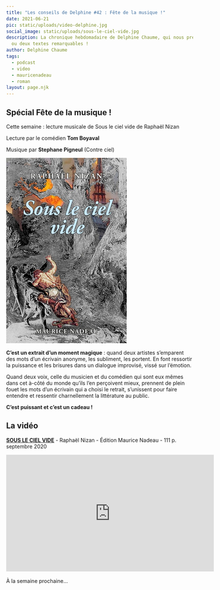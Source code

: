 ```yaml
---
title: "Les conseils de Delphine #42 : Fête de la musique !"
date: 2021-06-21
pic: static/uploads/video-delphine.jpg
social_image: static/uploads/sous-le-ciel-vide.jpg
description: La chronique hebdomadaire de Delphine Chaume, qui nous présente un
  ou deux textes remarquables !
author: Delphine Chaume
tags:
  - podcast
  - video
  - mauricenadeau
  - roman
layout: page.njk
---
```

## Spécial Fête de la musique !

Cette semaine : lecture musicale de Sous le ciel vide de Raphaël Nizan

Lecture par le comédien **Tom Boyaval**

Musique par **Stephane Pigneul** (Contre ciel)  

![Sur un fond gris de cendre, ponctué çà et là de trouées oranges et rouges de l'incendie de Notre-Dame, un homme, quasi nu, de dos, lutte contre un ange. Titre en bleu ciel en-dessous du nom de l'auteur en blanc.](static/uploads/sous-le-ciel-vide.jpg "Sous le ciel vide")

**C’est un extrait d’un moment magique** : quand deux artistes s’emparent des mots d’un écrivain anonyme, les subliment, les portent. En font ressortir la puissance et les brisures dans un dialogue improvisé, vissé sur l’émotion.

Quand deux voix, celle du musicien et du comédien qui sont eux mêmes dans cet à-côté du monde qu’ils l’en perçoivent mieux, prennent de plein fouet les mots d’un écrivain qui a choisi le retrait, s’unissent pour faire entendre et ressentir charnellement la littérature au public.

**C’est puissant et c’est un cadeau !**

## La vidéo

**[SOUS LE CIEL VIDE](https://www.maurice-nadeau.net/parutions/273/sous-le-ciel-vide)** - Raphaël Nizan - Édition Maurice Nadeau - 111 p. septembre 2020

<iframe width="560" height="315" src="https://www.youtube-nocookie.com/embed/J5rOp-dTCf0" title="YouTube video player" frameborder="0" allow="accelerometer; autoplay; clipboard-write; encrypted-media; gyroscope; picture-in-picture" allowfullscreen></iframe>

À la semaine prochaine...